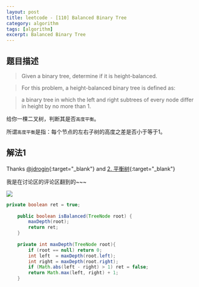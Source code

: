 ```yaml
---
layout: post
title: leetcode - [110] Balanced Binary Tree
category: algorithm
tags: [algorithm]
excerpt: Balanced Binary Tree
---
```


## 题目描述  

> Given a binary tree, determine if it is height-balanced.  

> For this problem, a height-balanced binary tree is defined as:  

> a binary tree in which the left and right subtrees of every node differ in height by no more than 1.  

给你一棵二叉树，判断其是否`高度平衡`。  

所谓`高度平衡`是指：每个节点的左右子树的高度之差是否小于等于1。  



## 解法1  

Thanks [@jdrogin](https://leetcode.com/problems/balanced-binary-tree/discuss/35686/Java-solution-based-on-height-check-left-and-right-node-in-every-recursion-to-avoid-further-useless-search){:target="_blank"}  and [2. 平衡树](https://github.com/CyC2018/CS-Notes/blob/master/notes/Leetcode%20%E9%A2%98%E8%A7%A3%20-%20%E6%A0%91.md#2-%E5%B9%B3%E8%A1%A1%E6%A0%91){:target="_blank"}

我是在讨论区的评论区翻到的~~~  


<img src="https://yyc-images.oss-cn-beijing.aliyuncs.com/leetcode_110.png">

``` java
private boolean ret = true;
    
    public boolean isBalanced(TreeNode root) {
        maxDepth(root);
        return ret;
    }
    
    private int maxDepth(TreeNode root){
        if (root == null) return 0;
        int left  = maxDepth(root.left);
        int right = maxDepth(root.right);
        if (Math.abs(left - right) > 1) ret = false;
        return Math.max(left, right) + 1;
    }
```
